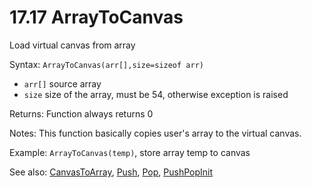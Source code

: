 # 17.17 ArrayToCanvas

Load virtual canvas from array

Syntax: `ArrayToCanvas(arr[],size=sizeof arr)`

* `arr[]` source array 
* `size` size of the array, must be 54, otherwise exception is raised 

Returns: Function always returns 0

Notes: This function basically copies user's array to the virtual canvas.

Example: `ArrayToCanvas(temp)`, store array temp to canvas

See also: [CanvasToArray](/17-api-native-functions/1716-canvastoarray.md), [Push](/17-api-native-functions/1760-push.md), [Pop](/17-api-native-functions/1761-pop.md), [PushPopInit](/17-api-native-functions/1759-pushpopinit.md)

